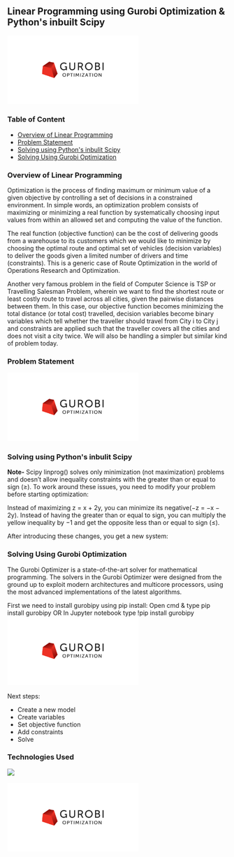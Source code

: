 ##  Linear Programming using Gurobi Optimization & Python's inbuilt Scipy 

<img target="_blank" src="https://github.com/dipakml/Linear-Programming-using-Gurobi-Optimization-Python-s-inbuilt-Scipy-/blob/master/gurobi.jpg" width=300>

### Table of Content
  * [Overview of Linear Programming](#overview)
  * [Problem Statement](#problem-statement)
  * [Solving using Python's inbulit Scipy](#using-scipy)
  * [Solving Using Gurobi Optimization](#gurobi-optimization)




### Overview of Linear Programming 
Optimization is the process of finding maximum or minimum value of a given objective by controlling a set of decisions in a constrained environment. In simple words, an optimization problem consists of maximizing or minimizing a real function by systematically choosing input values from within an allowed set and computing the value of the function.

The real function (objective function) can be the cost of delivering goods from a warehouse to its customers which we would like to minimize by choosing the optimal route and optimal set of vehicles (decision variables) to deliver the goods given a limited number of drivers and time (constraints). This is a generic case of Route Optimization in the world of Operations Research and Optimization.

Another very famous problem in the field of Computer Science is TSP or Travelling Salesman Problem, wherein we want to find the shortest route or least costly route to travel across all cities, given the pairwise distances between them. In this case, our objective function becomes minimizing the total distance (or total cost) travelled, decision variables become binary variables which tell whether the traveller should travel from City i to City j and constraints are applied such that the traveller covers all the cities and does not visit a city twice. We will also be handling a simpler but similar kind of problem today.


###  Problem Statement
<img target="_blank" src="https://github.com/dipakml/Linear-Programming-using-Gurobi-Optimization-Python-s-inbuilt-Scipy-/blob/master/gurobi.jpg" width=300>


### Solving using Python's inbulit Scipy

**Note-** Scipy linprog() solves only minimization (not maximization) problems and doesn’t allow inequality constraints with the greater than or equal to sign (≥). To work around these issues, you need to modify your problem before starting optimization:

Instead of maximizing z = x + 2y, you can minimize its negative(−z = −x − 2y).
Instead of having the greater than or equal to sign, you can multiply the yellow inequality by −1 and get the opposite less than or equal to sign (≤).

After introducing these changes, you get a new system:




### Solving Using Gurobi Optimization
The Gurobi Optimizer is a state-of-the-art solver for mathematical programming. The solvers in the Gurobi Optimizer were designed from the ground up to exploit modern architectures and multicore processors, using the most advanced implementations of the latest algorithms.

First we need to install gurobipy using pip install:
Open cmd & type pip install gurobipy
OR
In Jupyter notebook type !pip install gurobipy
<img target="_blank" src="https://github.com/dipakml/Linear-Programming-using-Gurobi-Optimization-Python-s-inbuilt-Scipy-/blob/master/gurobi.jpg" width=300>

Next steps:
- Create a new model
- Create variables
- Set objective function
- Add constraints
- Solve



### Technologies Used  
![](https://forthebadge.com/images/badges/made-with-python.svg) 

<img target="_blank" src="https://github.com/dipakml/Linear-Programming-using-Gurobi-Optimization-Python-s-inbuilt-Scipy-/blob/master/gurobi.jpg" width=300>


